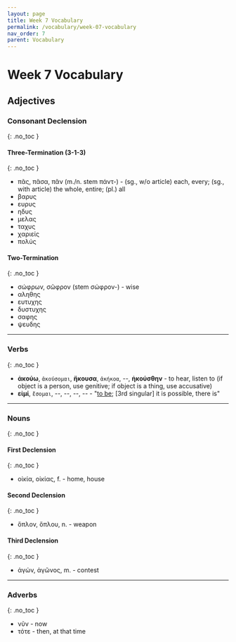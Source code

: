 ```yaml
---
layout: page
title: Week 7 Vocabulary
permalink: /vocabulary/week-07-vocabulary
nav_order: 7
parent: Vocabulary
---
```


# Week 7 Vocabulary

## Adjectives

### Consonant Declension
{: .no_toc }

#### Three-Termination (3-1-3)
{: .no_toc }
* πᾶς, πᾶσα, πᾶν (m./n. stem πάντ-) - (sg., w/o article) each, every; (sg., with article) the whole, entire; (pl.) all
* βαρυς
* ευρυς
* ηδυς
* μελας
* ταχυς
* χαριείς
* πολύς

#### Two-Termination
{: .no_toc }
* σώφρων, σῶφρον (stem σώφρον-) - wise
* αληθης
* ευτυχης
* δυστυχης
* σαφης
* ψευδης

***

### Verbs
{: .no_toc }

* **ἀκούω**, `ἀκούσομαι`, **ἤκουσα**, `ἀκήκοα`, --, **ἠκούσθην** - to hear, listen to (if object is a person, use genitive; if object is a thing, use accusative)
* **εἰμί**, `ἔσομαι`, --, --, --, -- - "[to be](https://logeion.uchicago.edu/εἰμί); [3rd singular] it is possible, there is"

***

### Nouns
{: .no_toc }

#### First Declension
{: .no_toc }
* οἰκία, οἰκίας, f. - home, house

#### Second Declension
{: .no_toc }
* ὅπλον, ὅπλου, n. - weapon

#### Third Declension
{: .no_toc }
* ἀγών, ἀγῶνος, m. - contest

***

### Adverbs
{: .no_toc }

* νῦν - now
* τότε - then, at that time